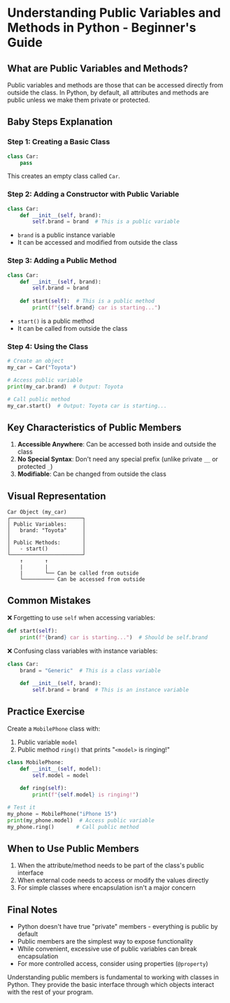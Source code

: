 # Understanding Public Variables and Methods in Python - Beginner's Guide

## What are Public Variables and Methods?

Public variables and methods are those that can be accessed directly from outside the class. In Python, by default, all attributes and methods are public unless we make them private or protected.

## Baby Steps Explanation

### Step 1: Creating a Basic Class
```python
class Car:
    pass
```
This creates an empty class called `Car`.

### Step 2: Adding a Constructor with Public Variable
```python
class Car:
    def __init__(self, brand):
        self.brand = brand  # This is a public variable
```
- `brand` is a public instance variable
- It can be accessed and modified from outside the class

### Step 3: Adding a Public Method
```python
class Car:
    def __init__(self, brand):
        self.brand = brand
    
    def start(self):  # This is a public method
        print(f"{self.brand} car is starting...")
```
- `start()` is a public method
- It can be called from outside the class

### Step 4: Using the Class
```python
# Create an object
my_car = Car("Toyota")

# Access public variable
print(my_car.brand)  # Output: Toyota

# Call public method
my_car.start()  # Output: Toyota car is starting...
```

## Key Characteristics of Public Members

1. **Accessible Anywhere**: Can be accessed both inside and outside the class
2. **No Special Syntax**: Don't need any special prefix (unlike private `__` or protected `_`)
3. **Modifiable**: Can be changed from outside the class

## Visual Representation

```
Car Object (my_car)
┌───────────────────────┐
│ Public Variables:     │
│   brand: "Toyota"     │
│                       │
│ Public Methods:       │
│   - start()           │
└───────────────────────┘
    ↑       ↑
    |       |
    |       └── Can be called from outside
    └────────── Can be accessed from outside
```

## Common Mistakes

❌ Forgetting to use `self` when accessing variables:
```python
def start(self):
    print(f"{brand} car is starting...")  # Should be self.brand
```

❌ Confusing class variables with instance variables:
```python
class Car:
    brand = "Generic"  # This is a class variable
    
    def __init__(self, brand):
        self.brand = brand  # This is an instance variable
```

## Practice Exercise

Create a `MobilePhone` class with:
1. Public variable `model`
2. Public method `ring()` that prints "`<model>` is ringing!"

```python
class MobilePhone:
    def __init__(self, model):
        self.model = model
    
    def ring(self):
        print(f"{self.model} is ringing!")

# Test it
my_phone = MobilePhone("iPhone 15")
print(my_phone.model)  # Access public variable
my_phone.ring()       # Call public method
```

## When to Use Public Members

1. When the attribute/method needs to be part of the class's public interface
2. When external code needs to access or modify the values directly
3. For simple classes where encapsulation isn't a major concern

## Final Notes

- Python doesn't have true "private" members - everything is public by default
- Public members are the simplest way to expose functionality
- While convenient, excessive use of public variables can break encapsulation
- For more controlled access, consider using properties (`@property`)

Understanding public members is fundamental to working with classes in Python. They provide the basic interface through which objects interact with the rest of your program.